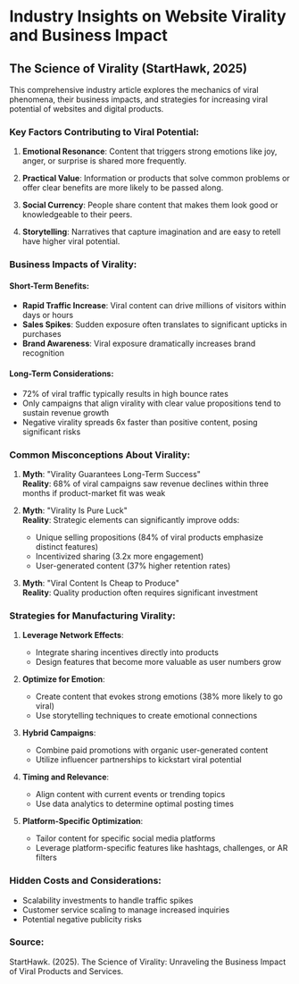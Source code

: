 # Industry Insights on Website Virality and Business Impact

## The Science of Virality (StartHawk, 2025)

This comprehensive industry article explores the mechanics of viral phenomena, their business impacts, and strategies for increasing viral potential of websites and digital products.

### Key Factors Contributing to Viral Potential:

1. **Emotional Resonance**: Content that triggers strong emotions like joy, anger, or surprise is shared more frequently.

2. **Practical Value**: Information or products that solve common problems or offer clear benefits are more likely to be passed along.

3. **Social Currency**: People share content that makes them look good or knowledgeable to their peers.

4. **Storytelling**: Narratives that capture imagination and are easy to retell have higher viral potential.

### Business Impacts of Virality:

#### Short-Term Benefits:

- **Rapid Traffic Increase**: Viral content can drive millions of visitors within days or hours
- **Sales Spikes**: Sudden exposure often translates to significant upticks in purchases
- **Brand Awareness**: Viral exposure dramatically increases brand recognition

#### Long-Term Considerations:

- 72% of viral traffic typically results in high bounce rates
- Only campaigns that align virality with clear value propositions tend to sustain revenue growth
- Negative virality spreads 6x faster than positive content, posing significant risks

### Common Misconceptions About Virality:

1. **Myth**: "Virality Guarantees Long-Term Success"  
   **Reality**: 68% of viral campaigns saw revenue declines within three months if product-market fit was weak

2. **Myth**: "Virality Is Pure Luck"  
   **Reality**: Strategic elements can significantly improve odds:

   - Unique selling propositions (84% of viral products emphasize distinct features)
   - Incentivized sharing (3.2x more engagement)
   - User-generated content (37% higher retention rates)

3. **Myth**: "Viral Content Is Cheap to Produce"  
   **Reality**: Quality production often requires significant investment

### Strategies for Manufacturing Virality:

1. **Leverage Network Effects**:

   - Integrate sharing incentives directly into products
   - Design features that become more valuable as user numbers grow

2. **Optimize for Emotion**:

   - Create content that evokes strong emotions (38% more likely to go viral)
   - Use storytelling techniques to create emotional connections

3. **Hybrid Campaigns**:

   - Combine paid promotions with organic user-generated content
   - Utilize influencer partnerships to kickstart viral potential

4. **Timing and Relevance**:

   - Align content with current events or trending topics
   - Use data analytics to determine optimal posting times

5. **Platform-Specific Optimization**:
   - Tailor content for specific social media platforms
   - Leverage platform-specific features like hashtags, challenges, or AR filters

### Hidden Costs and Considerations:

- Scalability investments to handle traffic spikes
- Customer service scaling to manage increased inquiries
- Potential negative publicity risks

### Source:

StartHawk. (2025). The Science of Virality: Unraveling the Business Impact of Viral Products and Services.
